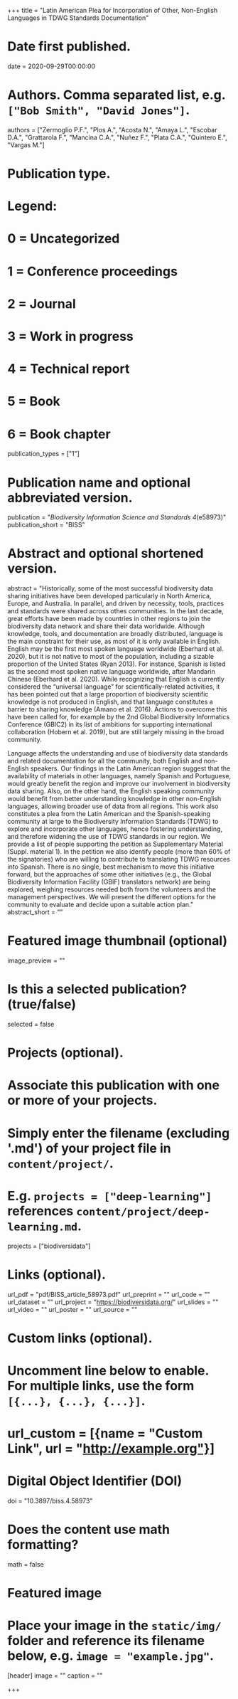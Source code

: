 +++
title = "Latin American Plea for Incorporation of Other, Non-English Languages in TDWG Standards Documentation"

# Date first published.
date = 2020-09-29T00:00:00

# Authors. Comma separated list, e.g. `["Bob Smith", "David Jones"]`.
authors = ["Zermoglio P.F.", "Plos A.", "Acosta N.", "Amaya L.", "Escobar D.A.", "Grattarola F.", "Mancina C.A.", "Nuñez F.", "Plata C.A.", "Quintero E.", "Vargas M."]

# Publication type.
# Legend:
# 0 = Uncategorized
# 1 = Conference proceedings
# 2 = Journal
# 3 = Work in progress
# 4 = Technical report
# 5 = Book
# 6 = Book chapter
publication_types = ["1"]

# Publication name and optional abbreviated version.
publication = "*Biodiversity Information Science and Standards 4*(e58973)"
publication_short = "BISS"

# Abstract and optional shortened version.
abstract = "Historically, some of the most successful biodiversity data sharing initiatives have been developed particularly in North America, Europe, and Australia. In parallel, and driven by necessity, tools, practices and standards were shared across othes communities. In the last decade, great efforts have been made by countries in other regions to join the biodiversity data network and share their data worldwide. Although knowledge, tools, and documentation are broadly distributed, language is the main constraint for their use, as most of it is only available in English. English may be the first most spoken language worldwide (Eberhard et al. 2020), but it is not native to most of the population, including a sizable proportion of the United States (Ryan 2013). For instance, Spanish is listed as the second most spoken native language worldwide, after Mandarin Chinese (Eberhard et al. 2020). While recognizing that English is currently considered the “universal language” for scientifically-related activities, it has been pointed out that a large proportion of biodiversity scientific knowledge is not produced in English, and that language constitutes a barrier to sharing knowledge (Amano et al. 2016). Actions to overcome this have been called for, for example by the 2nd Global Biodiversity Informatics Conference (GBIC2) in its list of ambitions for supporting international collaboration (Hobern et al. 2019), but are still largely missing in the broad community.

Language affects the understanding and use of biodiversity data standards and related documentation for all the community, both English and non-English speakers. Our findings in the Latin American region suggest that the availability of materials in other languages, namely Spanish and Portuguese, would greatly benefit the region and improve our involvement in biodiversity data sharing. Also, on the other hand, the English speaking community would benefit from better understanding knowledge in other non-English languages, allowing broader use of data from all regions. This work also constitutes a plea from the Latin American and the Spanish-speaking community at large to the Biodiversity Information Standards (TDWG) to explore and incorporate other languages, hence fostering understanding, and therefore widening the use of TDWG standards in our region. We provide a list of people supporting the petition as Supplementary Material (Suppl. material 1). In the petition we also identify people (more than 60% of the signatories) who are willing to contribute to translating TDWG resources into Spanish. There is no single, best mechanism to move this initiative forward, but the approaches of some other initiatives (e.g., the Global Biodiversity Information Facility (GBIF) translators network) are being explored, weighing resources needed both from the volunteers and the management perspectives. We will present the different options for the community to evaluate and decide upon a suitable action plan."
abstract_short = ""

# Featured image thumbnail (optional)
image_preview = ""

# Is this a selected publication? (true/false)
selected = false

# Projects (optional).
#   Associate this publication with one or more of your projects.
#   Simply enter the filename (excluding '.md') of your project file in `content/project/`.
#   E.g. `projects = ["deep-learning"]` references `content/project/deep-learning.md`.
projects = ["biodiversidata"]

# Links (optional).
url_pdf = "pdf/BISS_article_58973.pdf"
url_preprint = ""
url_code = ""
url_dataset = ""
url_project = "https://biodiversidata.org/"
url_slides = ""
url_video = ""
url_poster = ""
url_source = ""

# Custom links (optional).
#   Uncomment line below to enable. For multiple links, use the form `[{...}, {...}, {...}]`.
# url_custom = [{name = "Custom Link", url = "http://example.org"}]

# Digital Object Identifier (DOI)
doi = "10.3897/biss.4.58973"

# Does the content use math formatting?
math = false

# Featured image
# Place your image in the `static/img/` folder and reference its filename below, e.g. `image = "example.jpg"`.
[header]
image = ""
caption = ""

+++

